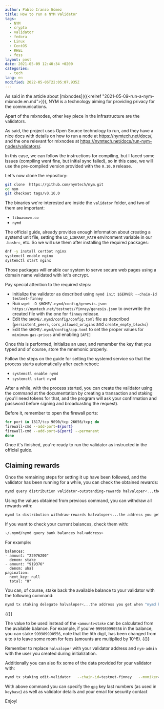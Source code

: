 ```yaml
---
author: Pablo Iranzo Gómez
title: How to run a NYM Validator
tags:
  - NYM
  - crypto
  - validator
  - fedora
  - Linux
  - CentOS
  - RHEL
  - foss
layout: post
date: 2021-05-09 12:40:34 +0200
categories:
  - tech
lang: en
modified: 2022-05-06T22:05:07.935Z
---
```


As said in the article about [mixnodes]({{<relref "2021-05-09-run-a-nym-mixnode.en.md">}}), NYM is a technology aiming for providing privacy for the communications.

Apart of the mixnodes, other key piece in the infrastructure are the validators.

As said, the project uses Open Source technology to run, and they have a nice docs with details on how to run a node at <https://nymtech.net/docs/>, and the one relevant for mixnodes at <https://nymtech.net/docs/run-nym-nodes/validators/>.

In this case, we can follow the instructions for compiling, but I faced some issues (compiling went fine, but initial sync failed), so in this case, we will use the pre-compiled version provided with the `0.10.0` release.

Let's now clone the repository:

```sh
git clone  https://github.com/nymtech/nym.git
cd nym
git checkout tags/v0.10.0
```

The binaries we're interested are inside the `validator` folder, and two of them are important:

- `libwasmvm.so`
- `nymd`

The official guide, already provides enough information about creating a systemd unit file, setting the `LD_LIBRARY_PATH` environment variable in our `.bashrc`, etc. So we will use them after installing the required packages:

```sh
dnf -y install certbot nginx
systemctl enable nginx
systemctl start nginx
```

Those packages will enable our system to serve secure web pages using a domain name validated with let's encrypt.

Pay special attention to the required steps:

- Initialize the validator as described using `nymd init $SERVER --chain-id testnet-finney`
- Run `wget -O $HOME/.nymd/config/genesis.json https://nymtech.net/testnets/finney/genesis.json` to overwrite the created file with the one for `finney` release.
- Edit the `$HOME/.nymd/config/config.toml` file as described (`persistent_peers`, `cors_allowed_origins` and `create_empty_blocks`)
- Edit the `$HOME/.nymd/config/app.toml` to set the proper values for `minimum-gas-prices` and enabling `[API]`

Once this is performed, initialize an user, and remember the key that you typed and of course, store the mnemonic properly.

Follow the steps on the guide for setting the systemd service so that the process starts automatically after each reboot:

- `systemctl enable nymd`
- `systemctl start nymd`

After a while, with the process started, you can create the validator using the command at the documentation by creating a transaction and staking (you'll need tokens for that, and the program will ask your confirmation and password before signing and broadcasting the request).

Before it, remember to open the firewall ports:

```sh
for port in 1317/tcp 9090/tcp 26656/tcp; do
firewall-cmd --add-port=${port}
firewall-cmd --add-port=${port} --permanent
done
```

Once it's finished, you're ready to run the validator as instructed in the official guide.

## Claiming rewards

Once the remaining steps for setting it up have been followed, and the validator has been running for a while, you can check the obtained rewards:

```sh
nymd query distribution validator-outstanding-rewards halvaloper<...the address you get when "nymd keys show default --bech=val"...>

```

Using the values obtained from previous command, you can withdraw all rewards with:

```sh
nymd tx distribution withdraw-rewards halvaloper<...the address you get when "nymd keys show default --bech=val"...> --from nym-admin   --keyring-backend=os   --chain-id="testnet-finney"   --gas="auto"   --gas-adjustment=1.15   --commission --fees 5000uhal
```

If you want to check your current balances, check them with:

```sh
~/.nymd/nymd query bank balances hal<address>
```

For example:

```
balances:
- amount: "22976200"
  denom: stake
- amount: "919376"
  denom: uhal
pagination:
  next_key: null
  total: "0"
```

You can, of course, stake back the available balance to your validator with the following command:

```sh
nymd tx staking delegate halvaloper<...the address you get when "nymd keys show nym-admin --bech=val"...> <amount>stake      --from nym-admin   --keyring-backend=os   --chain-id "testnet-finney"   --gas="auto"   --gas-adjustment=1.15   --fees 5000uhal
```

{{<note>}}

The value to be used instead of the `<amount>stake` can be calculated from the available balance. For example, if you've `999989990556` in the balance, you can stake `999909990556`, note that the 5th digit, has been changed from `8` to `0` to leave some room for fees (amounts are multiplied by 10^6).
{{</note>}}

Remember to replace `halvaloper` with your validator address and `nym-admin` with the user you created during initialization.

Additionally you can also fix some of the data provided for your validator with:

```sh
nymd tx staking edit-validator   --chain-id=testnet-finney   --moniker=<mymoniker>   --details="Nym validator"   --security-contact="YOUREMAIL"   --identity="XXXXXXX"   --gas="auto"   --gas-adjustment=1.15   --from=nym-admin --fees 2000uhal
```

With above command you can specify the `gpg` key last numbers (as used in `keybase`) as well as validator details and your email for security contact

Enjoy!
